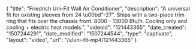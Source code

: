 {
    "title": "Friedrich Uni-Fit Wall Air Conditioner",
    "description": "A universal fit for existing sleeves from 24 \u00bd\"-27\". Ships with a two-piece trim ring that fits over the chassis front. 8000 - 13000 Btu\/h. Cooling only and cooling + electric heat models.",
    "videoid": "121443365",
    "date_created": "1507244291",
    "date_modified": "1507244544",
    "type": "captivate",
    "layout": "video",
    "url": "\/v\/uni-fit-mp4\/121443365"
}